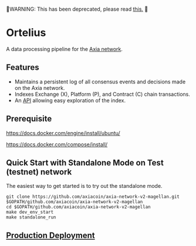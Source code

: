 🔴WARNING: This has been deprecated, please read [this.](https://docs.axc.network/build/tools/deprecating-ortelius) 🔴

# Ortelius

A data processing pipeline for the [Axia network](https://axc.network).

## Features

- Maintains a persistent log of all consensus events and decisions made on the Axia network.
- Indexes Exchange (X), Platform (P), and Contract (C) chain transactions.
- An [API](https://docs.axc.network/build/tools/ortelius) allowing easy exploration of the index.

## Prerequisite

https://docs.docker.com/engine/install/ubuntu/

https://docs.docker.com/compose/install/

## Quick Start with Standalone Mode on Test (testnet) network

The easiest way to get started is to try out the standalone mode.

```shell script
git clone https://github.com/axiacoin/axia-network-v2-magellan.git $GOPATH/github.com/axiacoin/axia-network-v2-magellan
cd $GOPATH/github.com/axiacoin/axia-network-v2-magellan
make dev_env_start
make standalone_run
```

## [Production Deployment](docs/deployment.md)

